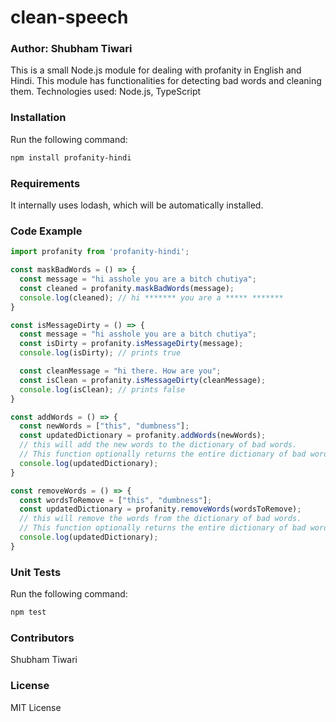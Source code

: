 # clean-speech

### Author: Shubham Tiwari

This is a small Node.js module for dealing with profanity in English and Hindi. This module has functionalities for detecting bad words and cleaning them.
Technologies used: Node.js, TypeScript

### Installation
Run the following command:

```sh
npm install profanity-hindi
```

### Requirements
It internally uses lodash, which will be automatically installed.

### Code Example

```typescript
import profanity from 'profanity-hindi';

const maskBadWords = () => {
  const message = "hi asshole you are a bitch chutiya";
  const cleaned = profanity.maskBadWords(message);
  console.log(cleaned); // hi ******* you are a ***** *******
}

const isMessageDirty = () => {
  const message = "hi asshole you are a bitch chutiya";
  const isDirty = profanity.isMessageDirty(message);
  console.log(isDirty); // prints true

  const cleanMessage = "hi there. How are you";
  const isClean = profanity.isMessageDirty(cleanMessage);
  console.log(isClean); // prints false
}

const addWords = () => {
  const newWords = ["this", "dumbness"];
  const updatedDictionary = profanity.addWords(newWords); 
  // this will add the new words to the dictionary of bad words.
  // This function optionally returns the entire dictionary of bad words.
  console.log(updatedDictionary);
}

const removeWords = () => {
  const wordsToRemove = ["this", "dumbness"];
  const updatedDictionary = profanity.removeWords(wordsToRemove); 
  // this will remove the words from the dictionary of bad words.
  // This function optionally returns the entire dictionary of bad words.
  console.log(updatedDictionary);
}
```

### Unit Tests
Run the following command:

```sh
npm test
```

### Contributors
Shubham Tiwari

### License
MIT License